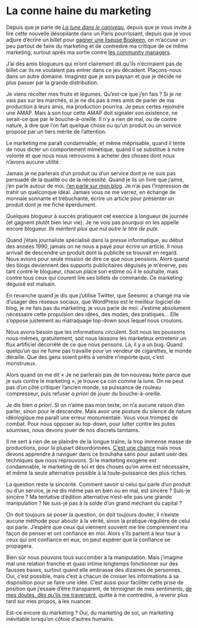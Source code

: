 # La conne haine du marketing

Depuis que je parle de [*La tune dans le caniveau*](https://tcrouzet.com/tune-caniveau/), depuis que je vous invite à lire cette nouvelle désopilante dans un Paris pourrissant, depuis que je vous adjure d’écrire un billet pour [gagner une liseuse Bookeen](https://tcrouzet.com/tune-caniveau/concours/), on m’accuse un peu partout de faire du marketing et de contredire ma critique de ce même marketing, surtout après ma sortie contre [les community managers](https://tcrouzet.com/2010/09/16/les-community-managers-sont-des-putes/).<span id="more-20049"></span>

J’ai des amis blogueurs qui m’ont clairement dit qu’ils n’écriraient pas de billet car ils ne voulaient pas entrer dans ce jeu décadent. Plaçons-nous dans un autre domaine. Imaginez que je sois paysan et que je décide ne plus passer par la grande distribution.

Je viens récolter mes fruits et légumes. Qu’est-ce que j’en fais ? Si je ne vais pas sur les marchés, si je ne dis pas à mes amis de parler de ma production à leurs amis, ma production pourrira. Je peux certes rejoindre une AMAP. Mais à son tour cette AMAP doit signaler son existence, ne serait-ce que par le bouche-à-oreille. Il n’y a rien de mal, ou de contre nature, à dire que l’on fait quelque chose ou qu’un produit ou un service proposé par un tiers mérite de l’attention.

Le marketing me paraît condamnable, et même méprisable, quand il tente de nous dicter un comportement mimétique, quand il se substitue à notre volonté et que nous nous retrouvons à acheter des choses dont nous n’avons aucune utilité.

Jamais je ne parlerais d’un produit ou d’un service dont je ne suis pas persuadé de la qualité ou de la nécessité. Quand je lis un livre que j’aime, j’en parle autour de moi, [j’en parle sur mon blog](https://tcrouzet.com/tag/critique/). Je n’ai pas l’impression de trahir un quelconque idéal. Jamais vous ne me verrez, en échange de monnaie sonnante et trébuchante, écrire un article pour présenter un produit dont je me fiche éperdument.

Quelques blogueur à succès pratiquent cet exercice à longueur de journée (et gagnent plutôt bien leur vie). Je ne vois pas pourquoi on les appelle encore blogueur. *Ils méritent plus que nul autre le titre de pute.*

Quand j’étais journaliste spécialisé dans la presse informatique, au début des années 1990, jamais on ne nous a payé pour écrire un article. Il nous arrivait de descendre un produit dont la publicité se trouvait en regard. Nous avions pour seule mission de dire ce que nous pensions. Alors quand des blogs deviennent des supports publicitaires déguisés je m’énerve, pas tant contre le blogueur, chacun place son estime où il le souhaite, mais contre tous ceux qui courent lire ses billets de commande. Ce marketing déguisé est malsain.

En revanche quand je dis que j’utilise Twitter, que Seesmic a changé ma vie d’usager des réseaux sociaux, que WordPress est le meilleur logiciel de blog, je ne fais pas du marketing, je vous parle de moi. J’estime absolument nécessaire cette propulsion des idées, des modes, des pratiques… Elle s’oppose justement au matraquage top-down sous lequel nous croulons.

Nous avons besoin que les informations circulent. Soit nous les poussons nous-mêmes, gratuitement, soit nous laissons les marketeux entretenir un flux artificiel décorrélé de ce que nous pensons. Là, il y a un bug. Quand quelqu’un qui ne fume pas travaille pour un vendeur de cigarettes, le monde déraille. Que des gens soient prêts à vendre n’importe quoi, c’est monstrueux.

Alors quand on me dit « Je ne parlerais pas de ton nouveau texte parce que je suis contre le marketing », je trouve ça con comme la lune. On ne peut pas d’un côté critiquer l’ancien monde, sa puissance de rouleau compresseur, puis refuser *a priori* de jouer du bouche-à-oreille.

Je dis bien *a priori*. Si on n’aime pas mon texte, on n’a aucune raison d’en parler, sinon pour le descendre. Mais avoir une posture du silence de nature idéologique me paraît une erreur monumentale. Vous vous trompez de combat. Pour nous opposer au top-down, pour lutter contre les putes soumises, nous devons jouer de nos discrets tamtams.

Il ne sert à rien de se plaindre de la longue traîne, la trop immense masse de productions, pour la plupart désordonnées. [C’est une chance](https://tcrouzet.com/2010/10/26/youtubiser-le-livre/) mais nous devons apprendre à naviguer dans ce brouhaha sans pour autant user des techniques que nous réprouvons. Si le marketing exogène est condamnable, le marketing de soi et des choses qu’on aime est nécessaire, et même la seule alternative possible à la toute-puissance des plus riches.

La question reste la sincérité. Comment savoir si celui qui parle d’un produit ou d’un service, je ne dis même pas en bien ou en mal, est sincère ? Suis-je sincère ? Ma tentative d’édition alternative n’est-elle pas une grande manipulation ? Ne suis-je pas à la solde d’un grand méchant du capital ?

On doit toujours se poser la question, on doit toujours douter, il n’existe aucune méthode pour aboutir à la vérité, sinon la pratique régulière de celui qui parle. J’espère que ceux qui viennent souvent me lire comprennent ma façon de penser et ont confiance en moi. Alors s’ils parlent à leur tour à ceux qui ont confiance en eux, on peut espérer que la confiance se propagera.

Bien sûr nous pouvons tous succomber à la manipulation. Mais j’imagine mal une relation franche et quasi intime longtemps fonctionner sur des fausses bases, surtout quand elle embrasse des dizaines de personnes. Oui, c’est possible, mais c’est à chacun de croiser les informations à sa disposition pour se faire une idée. C’est aussi pour faciliter cette prise de position que j’essaie d’être transparent, de témoigner de mes sentiments, [de mes doutes, dès qu’ils me traversent](https://tcrouzet.com/2010/10/31/2-0-hyper-capitalisme/), quitte à me contredire, à revenir plus tard sur mes propos, à les nuancer.

Est-ce encore du marketing ? Oui, du marketing de soi, un marketing inévitable lorsqu’on côtoie d’autres humains.